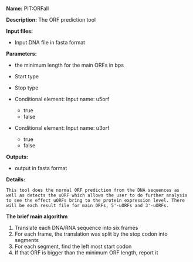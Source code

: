**Name:** PIT:ORFall

**Description:**
The ORF prediction tool

**Input files:**
* Input DNA file in fasta format

**Parameters:**
* the minimum length for the main ORFs in bps
* Start type
* Stop type
* Conditional element: Input name: u5orf
  * true
  * false

* Conditional element: Input name: u3orf
  * true
  * false


**Outputs:**
* output in fasta format

**Details:**

	This tool does the normal ORF prediction from the DNA sequences as well as detects the uORF which allows the user to do further analysis to see the effect uORFs bring to the protein expression level. There will be each result file for main ORFs, 5'-uORFs and 3'-uORFs.
**The brief main algorithm**
1) Translate each DNA/RNA sequence into six frames
2) For each frame, the translation was split by the stop codon into segments
3) For each segment, find the left most start codon
4) If that ORF is bigger than the minimum ORF length, report it

	
